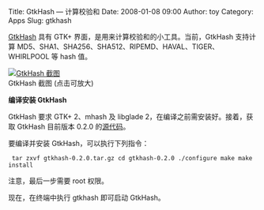 Title: GtkHash — 计算校验和
Date: 2008-01-08 09:00
Author: toy
Category: Apps
Slug: gtkhash

[GtkHash](http://gtkhash.sourceforge.net/) 具有 GTK+
界面，是用来计算校验和的小工具。当前，GtkHash 支持计算
MD5、SHA1、SHA256、SHA512、RIPEMD、HAVAL、TIGER、WHIRLPOOL 等 hash 值。

[![GtkHash
截图](http://i.linuxtoy.org/i/2008/01/gtkhash-thumb.png)](http://i.linuxtoy.org/i/2008/01/gtkhash.png)  
GtkHash 截图 (点击可放大)

**编译安装 GtkHash**

GtkHash 要求 GTK+ 2、mhash 及 libglade 2，在编译之前需安装好。接着，获取
GtkHash 目前版本 0.2.0
的[源代码](http://sourceforge.net/project/showfiles.php?group_id=199892&release_id=532163)。

要编译并安装 GtkHash，可以执行下列指令：  

` tar zxvf gtkhash-0.2.0.tar.gz cd gtkhash-0.2.0 ./configure make make install`

注意，最后一步需要 root 权限。

现在，在终端中执行 gtkhash 即可启动 GtkHash。
